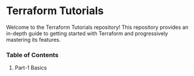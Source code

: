 # Terraform Tutorials

Welcome to the Terraform Tutorials repository! This repository provides an in-depth guide to getting started with Terraform and progressively mastering its features.

### Table of Contents
1. Part-1 Basics
